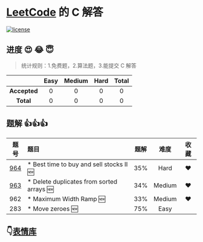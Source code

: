 # [LeetCode](https://leetcode.com) 的 C 解答

[![license](http://img.shields.io/badge/license-Apache2.0-brightgreen.svg?style=flat)](https://github.com/beifangguniang/leetcode-traing)

## 进度  :heart_eyes: :joy: :innocent:

> 统计规则：1.免费题，2.算法题，3.能提交 C 解答

|     |Easy|Medium|Hard|Total|
|:---:|:---:|:---:|:---:|:---:|
|**Accepted**|0|0|0|0|
|**Total**|0|0|0|0|

## 题解 :+1::+1::+1:

|题号|题目|题解|难度|收藏|
|:-:|:-|:-: | :-: | :-: |
|[964](https://leetcode.com/problems/least-operators-to-express-number/)| * Best time to buy and sell stocks II :new: |35%|Hard|:heart:|
|[963](https://leetcode.com/problems/minimum-area-rectangle-ii/)| * Delete duplicates from sorted arrays :new: |34%|Medium|:heart:|
|962| * Maximum Width Ramp :new: |33%|Medium|:heart:|
|283| * Move zeroes :new: |75%|Easy| |

>
>
## :point_down:[表情库](https://github.com/caiyongji/emoji-list)
